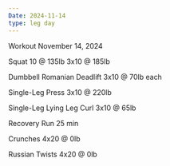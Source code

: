 ```yaml
---
Date: 2024-11-14
type: leg day
---
```

Workout November 14, 2024

Squat
10 @ 135lb
3x10 @ 185lb

Dumbbell Romanian Deadlift
3x10 @ 70lb each

Single-Leg Press
3x10 @ 220lb

Single-Leg Lying Leg Curl
3x10 @ 65lb

Recovery Run
25 min

Crunches
4x20 @ 0lb

Russian Twists
4x20 @ 0lb